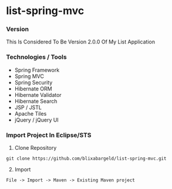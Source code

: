 list-spring-mvc
===============

### Version

This Is Considered To Be Version 2.0.0 Of My List Application

### Technologies / Tools

<ul>
<li>Spring Framework</li>
<li>Spring MVC</li>
<li>Spring Security</li>
<li>Hibernate ORM</li>
<li>Hibernate Validator</li>
<li>Hibernate Search</li>
<li>JSP / JSTL</li>
<li>Apache Tiles</li>
<li>jQuery / jQuery UI</li>
</ul>

### Import Project In Eclipse/STS

1) Clone Repository
```
git clone https://github.com/blixabargeld/list-spring-mvc.git
```
2) Import
```
File -> Import -> Maven -> Existing Maven project
